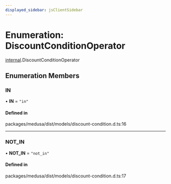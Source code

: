 ```yaml
---
displayed_sidebar: jsClientSidebar
---
```


# Enumeration: DiscountConditionOperator

[internal](../modules/internal-3.md).DiscountConditionOperator

## Enumeration Members

### IN

• **IN** = ``"in"``

#### Defined in

packages/medusa/dist/models/discount-condition.d.ts:16

___

### NOT\_IN

• **NOT\_IN** = ``"not_in"``

#### Defined in

packages/medusa/dist/models/discount-condition.d.ts:17
